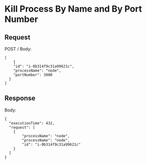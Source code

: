 # Kill Process By Name and By Port Number #

## Request ##
POST /
Body:
```
[
	{
    "id": "i-0b314f9c31a99621c",
    "processName": "node",
    "portNumber": 3000
  }
]
```

## Response ##

Body:
```
{
  "executionTime": 432,
  "request": [
    {
        "processName": "node",
        "processName": "node",
        "id": "i-0b314f9c31a99621c"
    }
  ]
}
```